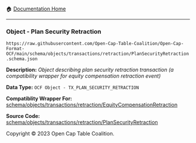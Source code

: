 :house: [Documentation Home](../../../../../README.md)

---

### Object - Plan Security Retraction

`https://raw.githubusercontent.com/Open-Cap-Table-Coalition/Open-Cap-Format-OCF/main/schema/objects/transactions/retraction/PlanSecurityRetraction.schema.json`

  **Description:** _Object describing plan security retraction transaction (a compatibility wrapper for equity compensation retraction event)_
  
  **Data Type:** `OCF Object - TX_PLAN_SECURITY_RETRACTION`
  
  **Compatiblity Wrapper For:** [schema/objects/transactions/retraction/EquityCompensationRetraction](./EquityCompensationRetraction.md)
  
  
      
  **Source Code:** [schema/objects/transactions/retraction/PlanSecurityRetraction](../../../../../../schema/objects/transactions/retraction/PlanSecurityRetraction.schema.json)

Copyright © 2023 Open Cap Table Coalition.
